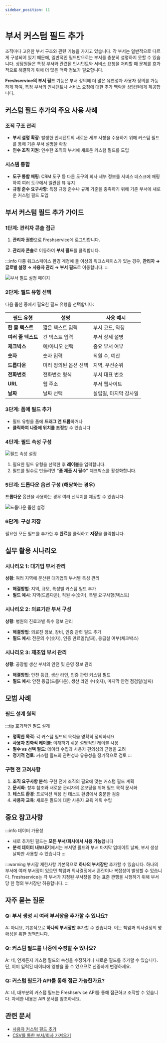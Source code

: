 ```yaml
---
sidebar_position: 11
---
```


# 부서 커스텀 필드 추가

조직마다 고유한 부서 구조와 관련 기능을 가지고 있습니다. 각 부서는 일반적으로 다르게 구성되어 있기 때문에, 일반적인 필드만으로는 부서를 충분히 설명하지 못할 수 있습니다. 상담원들은 특정 부서와 관련된 인시던트와 서비스 요청을 처리할 때 문제를 효과적으로 해결하기 위해 더 많은 맥락 정보가 필요합니다.

**Freshservice의 부서 필드** 기능은 부서 정의에 더 많은 유연성과 사용자 정의를 가능하게 하여, 특정 부서의 인시던트나 서비스 요청에 대한 추가 맥락을 상담원에게 제공합니다.

## 커스텀 필드 추가의 주요 사용 사례

### 조직 구조 관리

- **부서 설명 확장**: 발생한 인시던트의 새로운 세부 사항을 수용하기 위해 커스텀 필드를 통해 기존 부서 설명을 확장
- **인수 조직 지원**: 인수한 조직의 부서에 새로운 커스텀 필드를 도입

### 시스템 통합

- **도구 통합 매핑**: CRM 도구 등 다른 도구의 회사 세부 정보를 서비스 데스크에 매핑하여 여러 도구에서 일관된 뷰 유지
- **규정 준수 요구사항**: 특정 규정 준수나 규제 기준을 충족하기 위해 기존 부서에 새로운 커스텀 필드 도입

## 부서 커스텀 필드 추가 가이드

### 1단계: 관리자 콘솔 접근

1. **관리자 권한**으로 Freshservice에 로그인합니다.

2. **관리자 콘솔**로 이동하여 **부서 필드**를 클릭합니다.

:::info 다중 워크스페이스 환경
계정에 둘 이상의 워크스페이스가 있는 경우, **관리자 → 글로벌 설정 → 사용자 관리 → 부서 필드**로 이동합니다.
:::

![부서 필드 설정 페이지](https://s3.amazonaws.com/cdn.freshdesk.com/data/helpdesk/attachments/production/50007038787/original/WVKTABXz47PrZy97oHSdB2zNzQCA2aQz1A.png?1669776106)

### 2단계: 필드 유형 선택

다음 옵션 중에서 필요한 필드 유형을 선택합니다:

| 필드 유형 | 설명 | 사용 예시 |
|-----------|------|-----------|
| **한 줄 텍스트** | 짧은 텍스트 입력 | 부서 코드, 약칭 |
| **여러 줄 텍스트** | 긴 텍스트 입력 | 부서 상세 설명 |
| **체크박스** | 예/아니오 선택 | 중요 부서 여부 |
| **숫자** | 숫자 입력 | 직원 수, 예산 |
| **드롭다운** | 미리 정의된 옵션 선택 | 지역, 우선순위 |
| **전화번호** | 전화번호 형식 | 부서 대표 번호 |
| **URL** | 웹 주소 | 부서 웹사이트 |
| **날짜** | 날짜 선택 | 설립일, 마지막 감사일 |

### 3단계: 폼에 필드 추가

- 필드 유형을 폼에 **드래그 앤 드롭**하거나
- **클릭하여 나중에 위치를 조정**할 수 있습니다

### 4단계: 필드 속성 구성

![필드 속성 설정](https://s3.amazonaws.com/cdn.freshdesk.com/data/helpdesk/attachments/production/50007038795/original/7mrGWFiQM5f9VocECliZ2sQesXZWrz-s0Q.png?1669776339)

1. 필요한 필드 유형을 선택한 후 **레이블**을 입력합니다.
2. 필드를 필수로 만들려면 **"폼 제출 시 필수"** 체크박스를 활성화합니다.

### 5단계: 드롭다운 옵션 구성 (해당하는 경우)

**드롭다운** 옵션을 사용하는 경우 여러 선택지를 제공할 수 있습니다.

![드롭다운 옵션 설정](https://s3.amazonaws.com/cdn.freshdesk.com/data/helpdesk/attachments/production/50007038810/original/d-mTa7DueNCiQehEFrlQYkiEmvDtV3D9aQ.png?1669776396)

### 6단계: 구성 저장

필요한 모든 필드를 추가한 후 **완료**를 클릭하고 **저장**을 클릭합니다.

## 실무 활용 시나리오

### 시나리오 1: 대기업 부서 관리
**상황**: 여러 지역에 분산된 대기업의 부서별 특성 관리
- **해결방법**: 지역, 규모, 특성별 커스텀 필드 추가
- **필드 예시**: 지역(드롭다운), 직원 수(숫자), 특별 요구사항(텍스트)

### 시나리오 2: 의료기관 부서 구성
**상황**: 병원의 진료과별 특수 정보 관리
- **해결방법**: 의료진 정보, 장비, 인증 관련 필드 추가
- **필드 예시**: 전문의 수(숫자), 인증 만료일(날짜), 응급실 여부(체크박스)

### 시나리오 3: 제조업 부서 관리
**상황**: 공장별 생산 부서의 안전 및 운영 정보 관리
- **해결방법**: 안전 등급, 생산 라인, 인증 관련 커스텀 필드
- **필드 예시**: 안전 등급(드롭다운), 생산 라인 수(숫자), 마지막 안전 점검일(날짜)

## 모범 사례

### 필드 설계 원칙

:::tip 효과적인 필드 설계
- **명확한 목적**: 각 커스텀 필드의 목적을 명확히 정의하세요
- **사용자 친화적 레이블**: 이해하기 쉬운 설명적인 레이블 사용
- **필수 vs 선택 필드**: 데이터 수집과 사용자 편의성의 균형을 고려
- **정기적 검토**: 커스텀 필드의 관련성과 유용성을 정기적으로 검토
:::

### 구현 전 고려사항

1. **조직 요구사항 분석**: 구현 전에 조직의 필요에 맞는 커스텀 필드 계획
2. **문서화**: 향후 참조와 새로운 관리자의 온보딩을 위해 필드 목적 문서화
3. **테스트 환경**: 프로덕션 적용 전 테스트 환경에서 충분한 검증
4. **사용자 교육**: 새로운 필드에 대한 사용자 교육 계획 수립

## 중요 참고사항

:::info 데이터 가용성
- 새로 추가된 필드는 **모든 부서/회사에서 사용 가능**합니다
- **분석 데이터 내보내기**에서는 부서명 필드와 부서 마지막 업데이트 날짜, 부서 생성 날짜만 사용할 수 있습니다
:::

:::warning 부서장 제한사항
기본적으로 **하나의 부서장만** 추가할 수 있습니다. 하나의 부서에 여러 부서장이 있으면 책임과 의사결정에서 혼란이나 복잡성이 발생할 수 있습니다. Freshservice는 각 부서가 지정된 부서장을 갖는 표준 관행을 시행하기 위해 부서당 한 명의 부서장만 허용합니다.
:::

## 자주 묻는 질문

### Q: 부서 생성 시 여러 부서장을 추가할 수 있나요?

A: 아니요, 기본적으로 **하나의 부서장만** 추가할 수 있습니다. 이는 책임과 의사결정의 명확성을 위한 정책입니다.

### Q: 커스텀 필드를 나중에 수정할 수 있나요?

A: 네, 언제든지 커스텀 필드의 속성을 수정하거나 새로운 필드를 추가할 수 있습니다. 단, 이미 입력된 데이터에 영향을 줄 수 있으므로 신중하게 변경하세요.

### Q: 커스텀 필드가 API를 통해 접근 가능한가요?

A: 네, 대부분의 커스텀 필드는 Freshservice API를 통해 접근하고 조작할 수 있습니다. 자세한 내용은 API 문서를 참조하세요.

## 관련 문서

- [사용자 커스텀 필드 추가](./adding-custom-fields-users)
- [CSV를 통한 부서/회사 가져오기](./importing-departments-companies-csv)